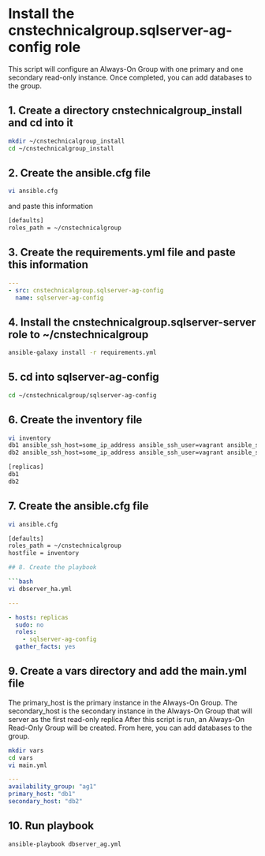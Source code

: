 # Install the cnstechnicalgroup.sqlserver-ag-config role

This script will configure an Always-On Group with one primary and one secondary read-only instance. Once completed, you can add databases to the group.

## 1. Create a directory cnstechnicalgroup_install and cd into it

```bash
mkdir ~/cnstechnicalgroup_install
cd ~/cnstechnicalgroup_install
```

## 2. Create the ansible.cfg file

```bash
vi ansible.cfg 
```

and paste this information 

```bash
[defaults]
roles_path = ~/cnstechnicalgroup
```

## 3. Create the requirements.yml file and paste this information

```yaml
---
- src: cnstechnicalgroup.sqlserver-ag-config
  name: sqlserver-ag-config
```


## 4. Install the cnstechnicalgroup.sqlserver-server role to ~/cnstechnicalgroup

```bash
ansible-galaxy install -r requirements.yml
```

## 5. cd into sqlserver-ag-config

```bash
cd ~/cnstechnicalgroup/sqlserver-ag-config
```

## 6. Create the inventory file 

```bash
vi inventory
db1 ansible_ssh_host=some_ip_address ansible_ssh_user=vagrant ansible_ssh_private_key_file=~/.ssh/id_rsa
db2 ansible_ssh_host=some_ip_address ansible_ssh_user=vagrant ansible_ssh_private_key_file=~/.ssh/id_rsa

[replicas]
db1
db2


```

## 7. Create the ansible.cfg file

```bash
vi ansible.cfg 
```

```bash
[defaults]
roles_path = ~/cnstechnicalgroup
hostfile = inventory

## 8. Create the playbook

```bash
vi dbserver_ha.yml
```

```yaml
---

- hosts: replicas
  sudo: no
  roles: 
    - sqlserver-ag-config
  gather_facts: yes
```

## 9. Create a vars directory and add the main.yml file

The primary_host is the primary instance in the Always-On Group.
The secondary_host is the secondary instance in the Always-On Group that will server as the first read-only replica
After this script is run, an Always-On Read-Only Group will be created. From here, you can add databases to the group. 

```bash
mkdir vars
cd vars
vi main.yml
```

```yaml
---
availability_group: "ag1"
primary_host: "db1"
secondary_host: "db2"
```


## 10. Run playbook

```bash
ansible-playbook dbserver_ag.yml
```


